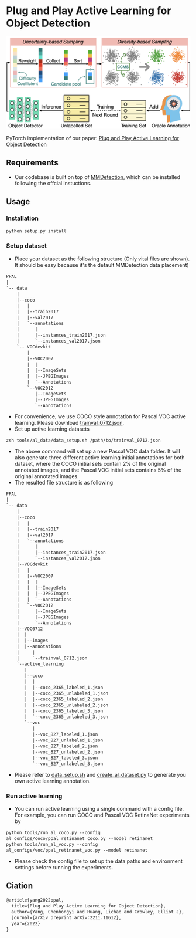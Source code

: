 # Plug and Play Active Learning for Object Detection
<p align="center">
<img src="resources/intro_new.png" style="width:960px;"/>
</p>

PyTorch implementation of our paper: [Plug and Play Active Learning for Object Detection](https://arxiv.org/pdf/2211.11612.pdf)

## Requirements

- Our codebase is built on top of [MMDetection](https://github.com/open-mmlab/mmdetection), which can be installed following the offcial instuctions.

## Usage

### Installation
```shell
python setup.py install
```

### Setup dataset
- Place your dataset as the following structure (Only vital files are shown). It should be easy because it's the default MMDetection data placement)
```
PPAL
|
`-- data
    |
    |--coco
    |   |
    |   |--train2017
    |   |--val2017
    |   `--annotations
    |      |
    |      |--instances_train2017.json
    |      `--instances_val2017.json
    `-- VOCdevkit
        |
        |--VOC2007
        |  |
        |  |--ImageSets
        |  |--JPEGImages
        |  `--Annotations
        `--VOC2012
           |--ImageSets
           |--JPEGImages
           `--Annotations
```
- For convenience, we use COCO style annotation for Pascal VOC active learning. Please download [trainval_0712.json](https://drive.google.com/file/d/1GIAmjGbg47dZFJjGYf2p-dU1z4V7pACQ/view?usp=sharing).
- Set up active learning datasets
```shell
zsh tools/al_data/data_setup.sh /path/to/trainval_0712.json
```
- The above command will set up a new Pascal VOC data folder. It will also generate three different active learning initial annotations for both dataset, where the COCO initial sets contain 2% of the original annotated images, and the Pascal VOC initial sets contains 5% of the original annotated images. 
- The resulted file structure is as following
```
PPAL
|
`-- data
    |
    |--coco
    |   |
    |   |--train2017
    |   |--val2017
    |   `--annotations
    |      |
    |      |--instances_train2017.json
    |      `--instances_val2017.json
    |--VOCdevkit
    |   |
    |   |--VOC2007
    |   |  |
    |   |  |--ImageSets
    |   |  |--JPEGImages
    |   |  `--Annotations
    |   `--VOC2012
    |      |--ImageSets
    |      |--JPEGImages
    |      `--Annotations
    |--VOC0712
    |  |
    |  |--images
    |  |--annotations
    |     |
    |     `--trainval_0712.json
    `--active_learning
       |
       |--coco
       |  |
       |  |--coco_2365_labeled_1.json
       |  |--coco_2365_unlabeled_1.json
       |  |--coco_2365_labeled_2.json
       |  |--coco_2365_unlabeled_2.json
       |  |--coco_2365_labeled_3.json
       |  `--coco_2365_unlabeled_3.json
       `--voc
          |
          |--voc_827_labeled_1.json
          |--voc_827_unlabeled_1.json
          |--voc_827_labeled_2.json
          |--voc_827_unlabeled_2.json
          |--voc_827_labeled_3.json
          `--voc_827_unlabeled_3.json
```
- Please refer to [data_setup.sh](https://github.com/ChenhongyiYang/PPAL/blob/main/tools/al_data/data_setup.sh) and [create_al_dataset.py](https://github.com/ChenhongyiYang/PPAL/blob/main/tools/al_data/create_al_dataset.py) to generate you own active learning annotation.
### Run active learning
- You can run active learning using a single command with a config file. For example, you can run COCO and Pascal VOC RetinaNet experiments by
```shell
python tools/run_al_coco.py --config al_configs/coco/ppal_retinanet_coco.py --model retinanet
python tools/run_al_voc.py --config al_configs/voc/ppal_retinanet_voc.py --model retinanet
```
- Please check the config file to set up the data paths and environment settings before running the experiments.
## Ciation

```
@article{yang2022ppal,
  title={Plug and Play Active Learning for Object Detection},
  author={Yang, Chenhongyi and Huang, Lichao and Crowley, Elliot J},
  journal={arXiv preprint arXiv:2211.11612},
  year={2022}
}
```
